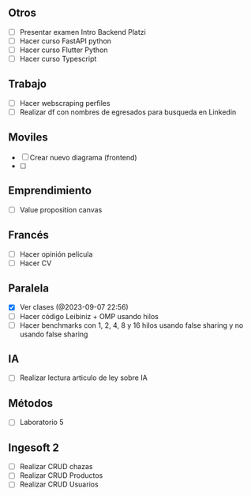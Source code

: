 ## Otros

- [ ] Presentar examen Intro Backend Platzi
- [ ] Hacer curso FastAPI python
- [ ] Hacer curso Flutter Python
- [ ] Hacer curso Typescript 

## Trabajo

- [ ] Hacer webscraping perfiles
- [ ] Realizar df con nombres de egresados para busqueda en Linkedin
## Moviles

- [ ] Crear nuevo diagrama (frontend)
- [ ] 

## Emprendimiento

- [ ] Value proposition canvas

## Francés

- [ ] Hacer opinión pelicula
- [ ] Hacer CV
## Paralela

- [x] Ver clases (@2023-09-07 22:56)
- [ ] Hacer código Leibiniz  + OMP usando hilos
- [ ] Hacer benchmarks con 1, 2, 4, 8 y 16 hilos usando false sharing y no usando false sharing
## IA
* [ ] Realizar lectura articulo de ley sobre IA

## Métodos

- [ ] Laboratorio 5

## Ingesoft 2

- [ ] Realizar CRUD chazas
- [ ] Realizar CRUD Productos
- [ ] Realizar CRUD Usuarios 